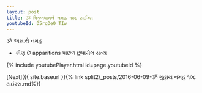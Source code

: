 ```yaml
---
layout: post
title: ૐ ત્રિકુભધામને નમહ ૧૦૮ ટાઈમ્સ
youtubeId: D5rgDe0_TIw
---
```

 
 
 ૐ અસાથે નમહ  
 
 -  કોણ છે apparitions પાછળ છુપાયેલ સત્ય 
 
  
 
  
 
 
 
 
 
 


{% include youtubePlayer.html id=page.youtubeId %}
 
[Next]({{ site.baseurl }}{% link  split2/_posts/2016-06-09-ૐ ગુહાય નમહ ૧૦૮ ટાઈમ્સ.md%})
 
